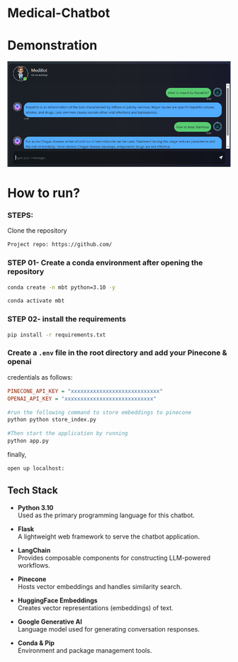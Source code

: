 # Medical-Chatbot

# Demonstration 
![alt text](image.png)

# How to run?
### STEPS:

Clone the repository

```bash
Project repo: https://github.com/
```

### STEP 01- Create a conda environment after opening the repository

```bash
conda create -n mbt python=3.10 -y
```

```bash
conda activate mbt
```

### STEP 02- install the requirements
```bash
pip install -r requirements.txt
```

### Create a `.env` file in the root directory and add your Pinecone & openai
credentials as follows:

```ini
PINECONE_API_KEY = "xxxxxxxxxxxxxxxxxxxxxxxxxxxx"
OPENAI_API_KEY = "xxxxxxxxxxxxxxxxxxxxxxxxxxxx"
```

```bash
#run the following command to store embeddings to pinecone
python python store_index.py
```

```bash
#Then start the application by running
python app.py
```

finally,
```bash
open up localhost:
```

## Tech Stack

- **Python 3.10**  
  Used as the primary programming language for this chatbot.

- **Flask**  
  A lightweight web framework to serve the chatbot application.

- **LangChain**  
  Provides composable components for constructing LLM-powered workflows.

- **Pinecone**  
  Hosts vector embeddings and handles similarity search.

- **HuggingFace Embeddings**  
  Creates vector representations (embeddings) of text.

- **Google Generative AI**  
  Language model used for generating conversation responses.

- **Conda & Pip**  
  Environment and package management tools.